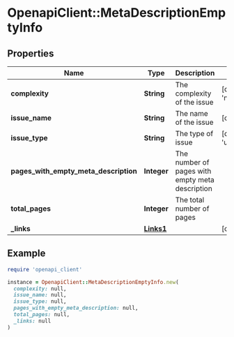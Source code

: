 # OpenapiClient::MetaDescriptionEmptyInfo

## Properties

| Name | Type | Description | Notes |
| ---- | ---- | ----------- | ----- |
| **complexity** | **String** | The complexity of the issue | [default to &#39;none&#39;] |
| **issue_name** | **String** | The name of the issue | [optional] |
| **issue_type** | **String** | The type of issue | [default to &#39;unknown&#39;] |
| **pages_with_empty_meta_description** | **Integer** | The number of pages with empty meta description |  |
| **total_pages** | **Integer** | The total number of pages |  |
| **_links** | [**Links1**](Links1.md) |  | [optional] |

## Example

```ruby
require 'openapi_client'

instance = OpenapiClient::MetaDescriptionEmptyInfo.new(
  complexity: null,
  issue_name: null,
  issue_type: null,
  pages_with_empty_meta_description: null,
  total_pages: null,
  _links: null
)
```

